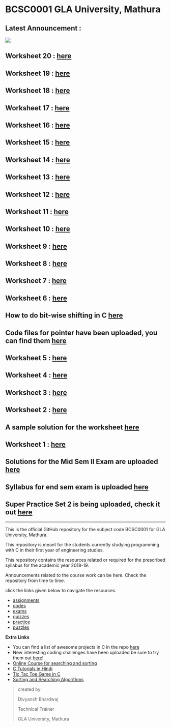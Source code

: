 # BCSC0001 GLA University, Mathura



## Latest Announcement : 
![](https://github.com/dbc2201/gla-bcsc0001-2018/blob/master/2ne22i.jpg)  
## Worksheet 20 : [here](https://github.com/dbc2201/gla-bcsc0001-2018/blob/master/worksheets/Worksheet%2020.md)  
## Worksheet 19 : [here](https://github.com/dbc2201/gla-bcsc0001-2018/blob/master/worksheets/Worksheet%2019.md)  
## Worksheet 18 : [here](https://github.com/dbc2201/gla-bcsc0001-2018/blob/master/worksheets/Worksheet%2018.md)  
## Worksheet 17 : [here](https://github.com/dbc2201/gla-bcsc0001-2018/blob/master/worksheets/Worksheet%2017.md)  
## Worksheet 16 : [here](https://github.com/dbc2201/gla-bcsc0001-2018/blob/master/worksheets/Worksheet%2016.md)  
## Worksheet 15 : [here](https://github.com/dbc2201/gla-bcsc0001-2018/blob/master/worksheets/Worksheet%2015.md)  
## Worksheet 14 : [here](https://github.com/dbc2201/gla-bcsc0001-2018/blob/master/worksheets/Worksheet%2014.md)  
## Worksheet 13 : [here](https://github.com/dbc2201/gla-bcsc0001-2018/blob/master/worksheets/Worksheet%2013.md)  
## Worksheet 12 : [here](https://github.com/dbc2201/gla-bcsc0001-2018/blob/master/worksheets/Worksheet%2012.md)  
## Worksheet 11 : [here](https://github.com/dbc2201/gla-bcsc0001-2018/blob/master/worksheets/Worksheet%2011.md)  
## Worksheet 10 : [here](https://github.com/dbc2201/gla-bcsc0001-2018/blob/master/worksheets/worksheet10.md)  
## Worksheet 9 : [here](https://github.com/dbc2201/gla-bcsc0001-2018/blob/master/worksheets/worksheet9.md)  
## Worksheet 8 : [here](https://github.com/dbc2201/gla-bcsc0001-2018/blob/master/worksheets/woksheet8.md)  
## Worksheet 7 : [here](https://github.com/dbc2201/gla-bcsc0001-2018/blob/master/worksheets/worksheet7.md)  
## Worksheet 6 : [here](https://github.com/dbc2201/gla-bcsc0001-2018/blob/master/worksheets/worksheet6.md)  
## How to do bit-wise shifting in C [here](https://gist.github.com/dbc2201/986ae470adfc0277a55777a45e00855c)  
## Code files for pointer have been uploaded, you can find them [here](https://github.com/dbc2201/gla-bcsc0001-2018/tree/master/codes/pointers)  
## Worksheet 5 : [here](https://github.com/dbc2201/gla-bcsc0001-2018/blob/master/Worksheet%205.md)  
## Worksheet 4 : [here](https://github.com/dbc2201/gla-bcsc0001-2018/blob/master/Worksheet4.md)  
## Worksheet 3 : [here](https://github.com/dbc2201/gla-bcsc0001-2018/blob/master/Worksheet3.md)  
## Worksheet 2 : [here](https://github.com/dbc2201/gla-bcsc0001-2018/blob/master/puzzles/Worksheet2.md)  
## A sample solution for the worksheet [here](https://github.com/shivamyadav37/C_Programming_Worksheet_1)  
## Worksheet 1 : [here](https://github.com/dbc2201/gla-bcsc0001-2018/blob/master/puzzles/C%20Programming%20Worksheet.md)  
## Solutions for the Mid Sem II Exam are uploaded [here](https://github.com/dbc2201/gla-bcsc0001-2018/blob/master/exams/mid%20sem%202/answers/readme.md)  
## Syllabus for end sem exam is uploaded [here](https://github.com/dbc2201/gla-bcsc0001-2018/blob/master/exams/end%20sem/syllabus.md)  
## Super Practice Set 2 is being uploaded, check it out [here](https://github.com/dbc2201/gla-bcsc0001-2018/blob/master/practice/questions/Super%20Practice%20Set%202.md)  
____



This is the official GitHub repository for the subject code BCSC0001 for GLA University, Mathura. 

This repository is meant for the students currently studying programming with C in their first year of engineering studies.

This repository contains the resources related or required for the prescribed syllabus for the academic year 2018-19.

Announcements related to the course work can be here. Check the repository from time to time. 

click the links given below to navigate the resources.

- [assignments](https://github.com/dbc2201/gla-bcsc0001-2018/blob/master/assignments/README.md)
- [codes](https://github.com/dbc2201/gla-bcsc0001-2018/blob/master/codes/README.md)  
- [exams](https://github.com/dbc2201/gla-bcsc0001-2018/blob/master/exams/README.md) 
- [quizzes](https://github.com/dbc2201/gla-bcsc0001-2018/tree/master/quizzes/README.md)  
- [practice](https://github.com/dbc2201/gla-bcsc0001-2018/tree/master/practice/README.md)  
- [puzzles](https://github.com/dbc2201/gla-bcsc0001-2018/tree/master/puzzles)  



**Extra Links**
* You can find a list of awesome projects in C in the repo [here](https://github.com/jorgegonzalez/beginner-projects#projects)  
* New interesting coding challenges have been uploaded be sure to try them out [here](https://github.com/dbc2201/gla-bcsc0001-2018/blob/master/puzzles/challenges.md)! 
* [Online Course for searching and sorting](http://qrcode.flipick.com/index.php/366)    
* [C Tutorials in Hindi](https://spoken-tutorial.org/tutorial-search/?search_foss=C+and+Cpp&search_language=Hindi)
* [Tic Tac Toe Game in C](https://github.com/dbc2201/gla-bcsc0001-2018/blob/master/codes/tictactoe.md)    
* [Sorting and Searching Algorithms](https://github.com/TheAlgorithms/Java)  



> created by
>
> Divyansh Bhardwaj
>
> Technical Trainer
>
> GLA University, Mathura
